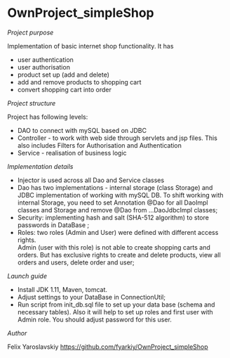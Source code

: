 # OwnProject_simpleShop
*Project purpose*

Implementation of basic internet shop functionality. It has 
- user authentication  
- user authorisation
- product set up (add and delete)
- add and remove products to shopping cart
- convert shopping cart into order

*Project structure*

Project has following levels: 
- DAO to connect with mySQL based on JDBC
- Controller - to work with web side through servlets 
and jsp files. This also includes Filters for Authorisation
 and Authentication
- Service - realisation of business logic

*Implementation details*

- Injector is used across all Dao and Service classes
- Dao has two implementations - internal storage (class Storage) 
and JDBC implementation of working with mySQL DB. 
To shift working with internal Storage, you need to set Annotation
@Dao for all DaoImpl classes and Storage and remove @Dao from
...DaoJdbcImpl classes;
- Security:  implementing hash  and salt (SHA-512 algorithm)
 to store passwords in DataBase ;
 - Roles: two roles (Admin and User) were defined with different 
 access rights.  
Admin (user with this role) is not able to create 
shopping carts and orders. But has exclusive rights to 
create and delete products, view all orders and users, 
delete order and user;  

*Launch guide*

- Install JDK 1.11, Maven, tomcat.
- Adjust settings to your DataBase in ConnectionUtil;
- Run script from init_db.sql file to 
set up your data base (schema and necessary tables). 
Also it will help to set up roles and first user with 
Admin role. You should adjust password for this user.

*Author*

Felix Yaroslavskiy
https://github.com/fyarkiy/OwnProject_simpleShop
